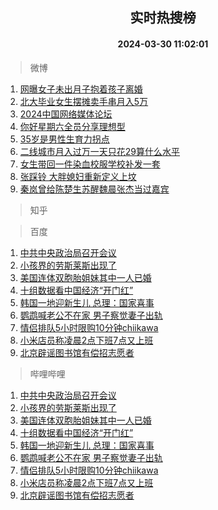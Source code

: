 <div align="center"><h2>实时热搜榜</h2><h4>2024-03-30 11:02:01</h4></div>

> 微博  

1. [网曝女子未出月子抱着孩子离婚](https://s.weibo.com/weibo?q=%23%E7%BD%91%E6%9B%9D%E5%A5%B3%E5%AD%90%E6%9C%AA%E5%87%BA%E6%9C%88%E5%AD%90%E6%8A%B1%E7%9D%80%E5%AD%A9%E5%AD%90%E7%A6%BB%E5%A9%9A%23&t=31&band_rank=1&Refer=top)<br />
2. [北大毕业女生摆摊卖手串月入5万](https://s.weibo.com/weibo?q=%23%E5%8C%97%E5%A4%A7%E6%AF%95%E4%B8%9A%E5%A5%B3%E7%94%9F%E6%91%86%E6%91%8A%E5%8D%96%E6%89%8B%E4%B8%B2%E6%9C%88%E5%85%A55%E4%B8%87%23&t=31&band_rank=2&Refer=top)<br />
3. [2024中国网络媒体论坛](https://s.weibo.com/weibo?q=%232024%E4%B8%AD%E5%9B%BD%E7%BD%91%E7%BB%9C%E5%AA%92%E4%BD%93%E8%AE%BA%E5%9D%9B%23&t=31&band_rank=3&Refer=top)<br />
4. [你好星期六全员分享理想型](https://s.weibo.com/weibo?q=%23%E4%BD%A0%E5%A5%BD%E6%98%9F%E6%9C%9F%E5%85%AD%E5%85%A8%E5%91%98%E5%88%86%E4%BA%AB%E7%90%86%E6%83%B3%E5%9E%8B%23&t=31&band_rank=4&Refer=top)<br />
5. [35岁是男性生育力拐点](https://s.weibo.com/weibo?q=%2335%E5%B2%81%E6%98%AF%E7%94%B7%E6%80%A7%E7%94%9F%E8%82%B2%E5%8A%9B%E6%8B%90%E7%82%B9%23&t=31&band_rank=5&Refer=top)<br />
6. [二线城市月入过万一天只花29算什么水平](https://s.weibo.com/weibo?q=%23%E4%BA%8C%E7%BA%BF%E5%9F%8E%E5%B8%82%E6%9C%88%E5%85%A5%E8%BF%87%E4%B8%87%E4%B8%80%E5%A4%A9%E5%8F%AA%E8%8A%B129%E7%AE%97%E4%BB%80%E4%B9%88%E6%B0%B4%E5%B9%B3%23&t=31&band_rank=6&Refer=top)<br />
7. [女生带回一件染血校服学校补发一套](https://s.weibo.com/weibo?q=%23%E5%A5%B3%E7%94%9F%E5%B8%A6%E5%9B%9E%E4%B8%80%E4%BB%B6%E6%9F%93%E8%A1%80%E6%A0%A1%E6%9C%8D%E5%AD%A6%E6%A0%A1%E8%A1%A5%E5%8F%91%E4%B8%80%E5%A5%97%23&t=31&band_rank=7&Refer=top)<br />
8. [张踩铃 大胖媳妇重新定义上坟](https://s.weibo.com/weibo?q=%E5%BC%A0%E8%B8%A9%E9%93%83%20%E5%A4%A7%E8%83%96%E5%AA%B3%E5%A6%87%E9%87%8D%E6%96%B0%E5%AE%9A%E4%B9%89%E4%B8%8A%E5%9D%9F&t=31&band_rank=8&Refer=top)<br />
9. [秦岚曾给陈楚生苏醒魏晨张杰当过嘉宾](https://s.weibo.com/weibo?q=%23%E7%A7%A6%E5%B2%9A%E6%9B%BE%E7%BB%99%E9%99%88%E6%A5%9A%E7%94%9F%E8%8B%8F%E9%86%92%E9%AD%8F%E6%99%A8%E5%BC%A0%E6%9D%B0%E5%BD%93%E8%BF%87%E5%98%89%E5%AE%BE%23&t=31&band_rank=9&Refer=top)<br />

> 知乎  


> 百度  

1. [中共中央政治局召开会议](https://www.baidu.com/s?wd=%E4%B8%AD%E5%85%B1%E4%B8%AD%E5%A4%AE%E6%94%BF%E6%B2%BB%E5%B1%80%E5%8F%AC%E5%BC%80%E4%BC%9A%E8%AE%AE&sa=fyb_news&rsv_dl=fyb_news)<br />
2. [小孩界的劳斯莱斯出现了](https://www.baidu.com/s?wd=%E5%B0%8F%E5%AD%A9%E7%95%8C%E7%9A%84%E5%8A%B3%E6%96%AF%E8%8E%B1%E6%96%AF%E5%87%BA%E7%8E%B0%E4%BA%86&sa=fyb_news&rsv_dl=fyb_news)<br />
3. [美国连体双胞胎姐妹其中一人已婚](https://www.baidu.com/s?wd=%E7%BE%8E%E5%9B%BD%E8%BF%9E%E4%BD%93%E5%8F%8C%E8%83%9E%E8%83%8E%E5%A7%90%E5%A6%B9%E5%85%B6%E4%B8%AD%E4%B8%80%E4%BA%BA%E5%B7%B2%E5%A9%9A&sa=fyb_news&rsv_dl=fyb_news)<br />
4. [十组数据看中国经济“开门红”](https://www.baidu.com/s?wd=%E5%8D%81%E7%BB%84%E6%95%B0%E6%8D%AE%E7%9C%8B%E4%B8%AD%E5%9B%BD%E7%BB%8F%E6%B5%8E%E2%80%9C%E5%BC%80%E9%97%A8%E7%BA%A2%E2%80%9D&sa=fyb_news&rsv_dl=fyb_news)<br />
5. [韩国一地迎新生儿 总理：国家喜事](https://www.baidu.com/s?wd=%E9%9F%A9%E5%9B%BD%E4%B8%80%E5%9C%B0%E8%BF%8E%E6%96%B0%E7%94%9F%E5%84%BF+%E6%80%BB%E7%90%86%EF%BC%9A%E5%9B%BD%E5%AE%B6%E5%96%9C%E4%BA%8B&sa=fyb_news&rsv_dl=fyb_news)<br />
6. [鹦鹉喊老公不在家 男子察觉妻子出轨](https://www.baidu.com/s?wd=%E9%B9%A6%E9%B9%89%E5%96%8A%E8%80%81%E5%85%AC%E4%B8%8D%E5%9C%A8%E5%AE%B6+%E7%94%B7%E5%AD%90%E5%AF%9F%E8%A7%89%E5%A6%BB%E5%AD%90%E5%87%BA%E8%BD%A8&sa=fyb_news&rsv_dl=fyb_news)<br />
7. [情侣排队5小时限购10分钟chiikawa](https://www.baidu.com/s?wd=%E6%83%85%E4%BE%A3%E6%8E%92%E9%98%9F5%E5%B0%8F%E6%97%B6%E9%99%90%E8%B4%AD10%E5%88%86%E9%92%9Fchiikawa&sa=fyb_news&rsv_dl=fyb_news)<br />
8. [小米店员称凌晨2点下班7点又上班](https://www.baidu.com/s?wd=%E5%B0%8F%E7%B1%B3%E5%BA%97%E5%91%98%E7%A7%B0%E5%87%8C%E6%99%A82%E7%82%B9%E4%B8%8B%E7%8F%AD7%E7%82%B9%E5%8F%88%E4%B8%8A%E7%8F%AD&sa=fyb_news&rsv_dl=fyb_news)<br />
9. [北京辟谣图书馆有偿招志愿者](https://www.baidu.com/s?wd=%E5%8C%97%E4%BA%AC%E8%BE%9F%E8%B0%A3%E5%9B%BE%E4%B9%A6%E9%A6%86%E6%9C%89%E5%81%BF%E6%8B%9B%E5%BF%97%E6%84%BF%E8%80%85&sa=fyb_news&rsv_dl=fyb_news)<br />

> 哔哩哔哩  

1. [中共中央政治局召开会议](https://www.baidu.com/s?wd=%E4%B8%AD%E5%85%B1%E4%B8%AD%E5%A4%AE%E6%94%BF%E6%B2%BB%E5%B1%80%E5%8F%AC%E5%BC%80%E4%BC%9A%E8%AE%AE&sa=fyb_news&rsv_dl=fyb_news)<br />
2. [小孩界的劳斯莱斯出现了](https://www.baidu.com/s?wd=%E5%B0%8F%E5%AD%A9%E7%95%8C%E7%9A%84%E5%8A%B3%E6%96%AF%E8%8E%B1%E6%96%AF%E5%87%BA%E7%8E%B0%E4%BA%86&sa=fyb_news&rsv_dl=fyb_news)<br />
3. [美国连体双胞胎姐妹其中一人已婚](https://www.baidu.com/s?wd=%E7%BE%8E%E5%9B%BD%E8%BF%9E%E4%BD%93%E5%8F%8C%E8%83%9E%E8%83%8E%E5%A7%90%E5%A6%B9%E5%85%B6%E4%B8%AD%E4%B8%80%E4%BA%BA%E5%B7%B2%E5%A9%9A&sa=fyb_news&rsv_dl=fyb_news)<br />
4. [十组数据看中国经济“开门红”](https://www.baidu.com/s?wd=%E5%8D%81%E7%BB%84%E6%95%B0%E6%8D%AE%E7%9C%8B%E4%B8%AD%E5%9B%BD%E7%BB%8F%E6%B5%8E%E2%80%9C%E5%BC%80%E9%97%A8%E7%BA%A2%E2%80%9D&sa=fyb_news&rsv_dl=fyb_news)<br />
5. [韩国一地迎新生儿 总理：国家喜事](https://www.baidu.com/s?wd=%E9%9F%A9%E5%9B%BD%E4%B8%80%E5%9C%B0%E8%BF%8E%E6%96%B0%E7%94%9F%E5%84%BF+%E6%80%BB%E7%90%86%EF%BC%9A%E5%9B%BD%E5%AE%B6%E5%96%9C%E4%BA%8B&sa=fyb_news&rsv_dl=fyb_news)<br />
6. [鹦鹉喊老公不在家 男子察觉妻子出轨](https://www.baidu.com/s?wd=%E9%B9%A6%E9%B9%89%E5%96%8A%E8%80%81%E5%85%AC%E4%B8%8D%E5%9C%A8%E5%AE%B6+%E7%94%B7%E5%AD%90%E5%AF%9F%E8%A7%89%E5%A6%BB%E5%AD%90%E5%87%BA%E8%BD%A8&sa=fyb_news&rsv_dl=fyb_news)<br />
7. [情侣排队5小时限购10分钟chiikawa](https://www.baidu.com/s?wd=%E6%83%85%E4%BE%A3%E6%8E%92%E9%98%9F5%E5%B0%8F%E6%97%B6%E9%99%90%E8%B4%AD10%E5%88%86%E9%92%9Fchiikawa&sa=fyb_news&rsv_dl=fyb_news)<br />
8. [小米店员称凌晨2点下班7点又上班](https://www.baidu.com/s?wd=%E5%B0%8F%E7%B1%B3%E5%BA%97%E5%91%98%E7%A7%B0%E5%87%8C%E6%99%A82%E7%82%B9%E4%B8%8B%E7%8F%AD7%E7%82%B9%E5%8F%88%E4%B8%8A%E7%8F%AD&sa=fyb_news&rsv_dl=fyb_news)<br />
9. [北京辟谣图书馆有偿招志愿者](https://www.baidu.com/s?wd=%E5%8C%97%E4%BA%AC%E8%BE%9F%E8%B0%A3%E5%9B%BE%E4%B9%A6%E9%A6%86%E6%9C%89%E5%81%BF%E6%8B%9B%E5%BF%97%E6%84%BF%E8%80%85&sa=fyb_news&rsv_dl=fyb_news)<br />
